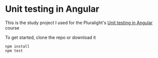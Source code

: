 # Unit testing in Angular
This is the study project I used for the Pluralight's [Unit testing in Angular](https://app.pluralsight.com/library/courses/unit-testing-angular/table-of-contents) course


To get started, clone the repo or download it

```code
npm install
npm test
```